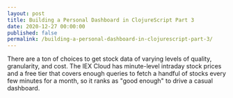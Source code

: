 ```yaml
---
layout: post
title: Building a Personal Dashboard in ClojureScript Part 3
date: 2020-12-27 00:00:00
published: false
permalink: /building-a-personal-dashboard-in-clojurescript-part-3/
---
```


There are a ton of choices to get stock data of varying levels of
quality, granularity, and cost. The IEX Cloud has minute-level
intraday stock prices and a free tier that covers enough queries to
fetch a handful of stocks every few minutes for a month, so it ranks
as "good enough" to drive a casual dashboard.
